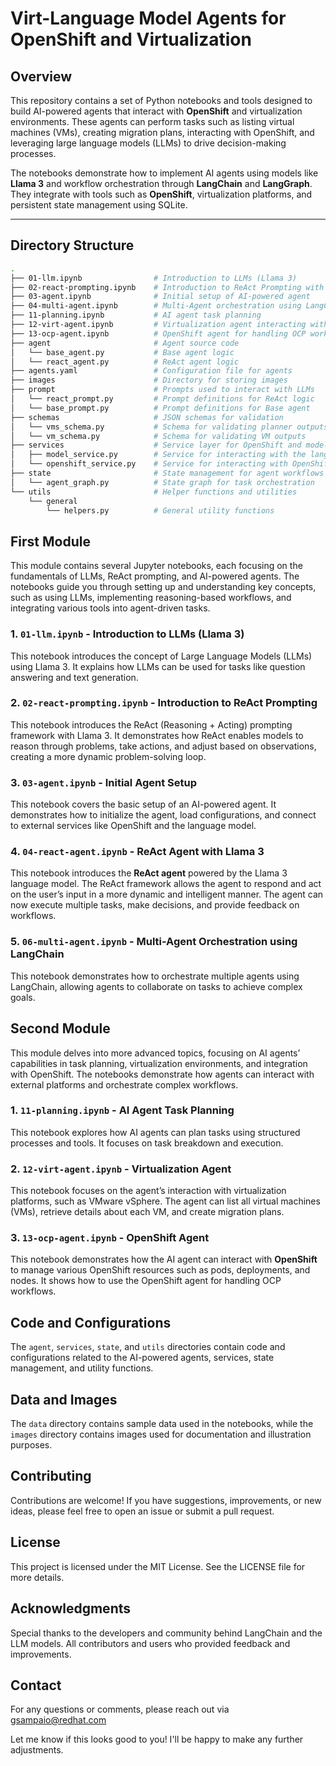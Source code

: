# Virt-Language Model Agents for OpenShift and Virtualization

## Overview

This repository contains a set of Python notebooks and tools designed to build AI-powered agents that interact with **OpenShift** and virtualization environments. These agents can perform tasks such as listing virtual machines (VMs), creating migration plans, interacting with OpenShift, and leveraging large language models (LLMs) to drive decision-making processes.

The notebooks demonstrate how to implement AI agents using models like **Llama 3** and workflow orchestration through **LangChain** and **LangGraph**. They integrate with tools such as **OpenShift**, virtualization platforms, and persistent state management using SQLite.

---

## Directory Structure

```bash
.
├── 01-llm.ipynb                # Introduction to LLMs (Llama 3)
├── 02-react-prompting.ipynb    # Introduction to ReAct Prompting with Llama 3
├── 03-agent.ipynb              # Initial setup of AI-powered agent
├── 04-multi-agent.ipynb        # Multi-Agent orchestration using LangChain
├── 11-planning.ipynb           # AI agent task planning
├── 12-virt-agent.ipynb         # Virtualization agent interacting with VMs
├── 13-ocp-agent.ipynb          # OpenShift agent for handling OCP workflows
├── agent                       # Agent source code
│   └── base_agent.py           # Base agent logic
│   └── react_agent.py          # ReAct agent logic
├── agents.yaml                 # Configuration file for agents
├── images                      # Directory for storing images
├── prompt                      # Prompts used to interact with LLMs
│   └── react_prompt.py         # Prompt definitions for ReAct logic
│   └── base_prompt.py          # Prompt definitions for Base agent
├── schemas                     # JSON schemas for validation
│   └── vms_schema.py           # Schema for validating planner outputs
│   └── vm_schema.py            # Schema for validating VM outputs
├── services                    # Service layer for OpenShift and models
│   ├── model_service.py        # Service for interacting with the language model
│   └── openshift_service.py    # Service for interacting with OpenShift
├── state                       # State management for agent workflows
│   └── agent_graph.py          # State graph for task orchestration
└── utils                       # Helper functions and utilities
    └── general
        └── helpers.py          # General utility functions
```

## First Module

This module contains several Jupyter notebooks, each focusing on the fundamentals of LLMs, ReAct prompting, and AI-powered agents. The notebooks guide you through setting up and understanding key concepts, such as using LLMs, implementing reasoning-based workflows, and integrating various tools into agent-driven tasks.

### 1. `01-llm.ipynb` - **Introduction to LLMs (Llama 3)**

This notebook introduces the concept of Large Language Models (LLMs) using Llama 3. It explains how LLMs can be used for tasks like question answering and text generation.

### 2. `02-react-prompting.ipynb` - **Introduction to ReAct Prompting**

This notebook introduces the ReAct (Reasoning + Acting) prompting framework with Llama 3. It demonstrates how ReAct enables models to reason through problems, take actions, and adjust based on observations, creating a more dynamic problem-solving loop.

### 3. `03-agent.ipynb` - **Initial Agent Setup**

This notebook covers the basic setup of an AI-powered agent. It demonstrates how to initialize the agent, load configurations, and connect to external services like OpenShift and the language model.

### 4. `04-react-agent.ipynb` - **ReAct Agent with Llama 3**

This notebook introduces the **ReAct agent** powered by the Llama 3 language model. The ReAct framework allows the agent to respond and act on the user’s input in a more dynamic and intelligent manner. The agent can now execute multiple tasks, make decisions, and provide feedback on workflows.

### 5. `06-multi-agent.ipynb` - **Multi-Agent Orchestration using LangChain**

This notebook demonstrates how to orchestrate multiple agents using LangChain, allowing agents to collaborate on tasks to achieve complex goals.

## Second Module

This module delves into more advanced topics, focusing on AI agents’ capabilities in task planning, virtualization environments, and integration with OpenShift. The notebooks demonstrate how agents can interact with external platforms and orchestrate complex workflows.

### 1. `11-planning.ipynb` - **AI Agent Task Planning**

This notebook explores how AI agents can plan tasks using structured processes and tools. It focuses on task breakdown and execution.

### 2. `12-virt-agent.ipynb` - **Virtualization Agent**

This notebook focuses on the agent’s interaction with virtualization platforms, such as VMware vSphere. The agent can list all virtual machines (VMs), retrieve details about each VM, and create migration plans.

### 3. `13-ocp-agent.ipynb` - **OpenShift Agent**

This notebook demonstrates how the AI agent can interact with **OpenShift** to manage various OpenShift resources such as pods, deployments, and nodes. It shows how to use the OpenShift agent for handling OCP workflows.

## Code and Configurations

The `agent`, `services`, `state`, and `utils` directories contain code and configurations related to the AI-powered agents, services, state management, and utility functions.

## Data and Images

The `data` directory contains sample data used in the notebooks, while the `images` directory contains images used for documentation and illustration purposes.

## Contributing

Contributions are welcome! If you have suggestions, improvements, or new ideas, please feel free to open an issue or submit a pull request.

## License

This project is licensed under the MIT License. See the LICENSE file for more details.

## Acknowledgments

Special thanks to the developers and community behind LangChain and the LLM models.
All contributors and users who provided feedback and improvements.

## Contact

For any questions or comments, please reach out via <gsampaio@redhat.com>

Let me know if this looks good to you! I'll be happy to make any further adjustments.
